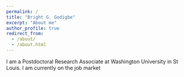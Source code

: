 ```yaml
---
permalink: /
title: "Bright G. Godigbe"
excerpt: "About me"
author_profile: true
redirect_from: 
  - /about/
  - /about.html
---
```


I am a Postdoctoral Research Associate at Washington University in St Louis. I am currently on the job market
